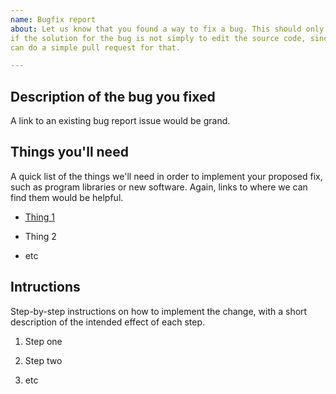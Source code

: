 ```yaml
---
name: Bugfix report
about: Let us know that you found a way to fix a bug. This should only be used
if the solution for the bug is not simply to edit the source code, since you
can do a simple pull request for that.

---
```


## Description of the bug you fixed

A link to an existing bug report issue would be grand.

## Things you'll need

A quick list of the things we'll need in order to implement your proposed fix,
such as program libraries or new software. Again, links to where we can find
them would be helpful.

* [Thing 1](example.com)

* Thing 2

* etc

## Intructions

Step-by-step instructions on how to implement the change, with a short
description of the intended effect of each step.

1. Step one

2. Step two

3. etc
